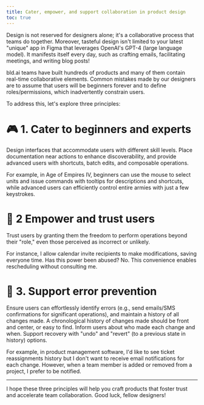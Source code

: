 ```yaml
---
title: Cater, empower, and support collaboration in product design
toc: true
---
```


Design is not reserved for designers alone; it's a collaborative process that teams do together. Moreover, tasteful design isn't limited to your latest "unique" app in Figma that leverages OpenAI's GPT-4 (large language model). It manifests itself every day, such as crafting emails, facilitating meetings, and writing blog posts!

bld.ai teams have built hundreds of products and many of them contain real-time collaborative elements. Common mistakes made by our designers are to assume that users will be beginners forever and to define roles/permissions, which inadvertently constrain users.

To address this, let's explore three principles:

# 🎮 1. Cater to beginners and experts

Design interfaces that accommodate users with different skill levels.
Place documentation near actions to enhance discoverability, and provide advanced users with shortcuts, batch edits, and composable operations.

For example, in Age of Empires IV, beginners can use the mouse to select units and issue commands with tooltips for descriptions and shortcuts, while advanced users can efficiently control entire armies with just a few keystrokes.

# 🚀 2 Empower and trust users

Trust users by granting them the freedom to perform operations beyond their "role," even those perceived as incorrect or unlikely.

For instance, I allow calendar invite recipients to make modifications, saving everyone time. Has this power been abused? No. This convenience enables rescheduling without consulting me.

# 🔧 3. Support error prevention

Ensure users can effortlessly identify errors (e.g., send emails/SMS confirmations for significant operations), and maintain a history of all changes made. A chronological history of changes made should be front and center, or easy to find. Inform users about who made each change and when. Support recovery with "undo" and "revert" (to a previous state in history) options.

For example, in product management software, I'd like to see ticket reassignments history but I don't want to receive email notifications for each change. However, when a team member is added or removed from a project, I prefer to be notified.

---

I hope these three principles will help you craft products that foster trust and accelerate team collaboration. Good luck, fellow designers!
